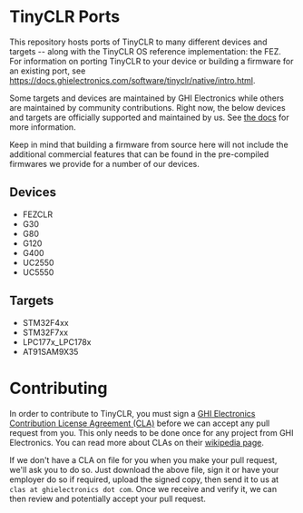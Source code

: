 # TinyCLR Ports
This repository hosts ports of TinyCLR to many different devices and targets -- along with the TinyCLR OS reference implementation: the FEZ. For information on porting TinyCLR to your device or building a firmware for an existing port, see https://docs.ghielectronics.com/software/tinyclr/native/intro.html.

Some targets and devices are maintained by GHI Electronics while others are maintained by community contributions. Right now, the below devices and targets are officially supported and maintained by us. See [the docs](https://docs.ghielectronics.com/software/tinyclr/supported-devices.html) for more information.

Keep in mind that building a firmware from source here will not include the additional commercial features that can be found in the pre-compiled firmwares we provide for a number of our devices. 

## Devices
- FEZCLR
- G30
- G80
- G120
- G400
- UC2550
- UC5550

## Targets
- STM32F4xx
- STM32F7xx
- LPC177x_LPC178x
- AT91SAM9X35

# Contributing
In order to contribute to TinyCLR, you must sign a [GHI Electronics Contribution License Agreement (CLA)](http://files.ghielectronics.com/downloads/Documents/GHI%20Electronics%20Contribution%20License%20Agreement.pdf) before we can accept any pull request from you. This only needs to be done once for any project from GHI Electronics. You can read more about CLAs on their [wikipedia page](http://en.wikipedia.org/wiki/Contributor_License_Agreement).

If we don't have a CLA on file for you when you make your pull request, we'll ask you to do so. Just download the above file, sign it or have your employer do so if required, upload the signed copy, then send it to us at `clas at ghielectronics dot com`. Once we receive and verify it, we can then review and potentially accept your pull request.
